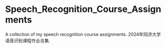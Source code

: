 # Speech_Recognition_Course_Assignments
A collection of my speech recognition course assignments. 2024年同济大学语音识别课程作业合集.
